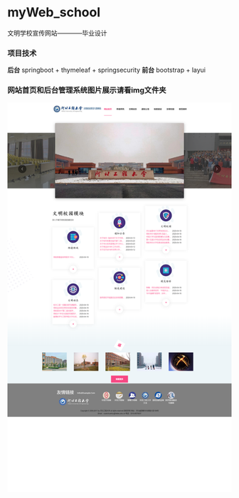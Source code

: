 # myWeb_school
文明学校宣传网站————毕业设计

### 项目技术
**后台**  springboot + thymeleaf + springsecurity
**前台**  bootstrap + layui

### 网站首页和后台管理系统图片展示请看img文件夹

![](./img/hebeu_index.png)
